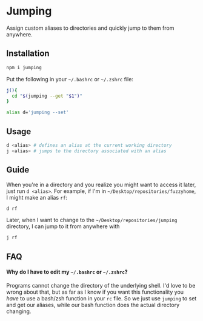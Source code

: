 # Jumping

Assign custom aliases to directories and quickly jump to them
from anywhere.

## Installation

```sh
npm i jumping
```

Put the following in your `~/.bashrc` or `~/.zshrc` file:

```sh
j(){
  cd "$(jumping --get "$1")"
}

alias d='jumping --set'
```

## Usage

```sh
d <alias> # defines an alias at the current working directory
j <alias> # jumps to the directory associated with an alias
```

## Guide

When you're in a directory and you realize you might want to
access it later, just run `d <alias>`. For example, if I'm in
`~/Desktop/repositories/fuzzyhome`, I might make an alias `rf`:

```sh
d rf
```

Later, when I want to change to the
`~/Desktop/repositories/jumping` directory, I can jump to it from
anywhere with

```sh
j rf
```

## FAQ

#### Why do I have to edit my `~/.bashrc` or `~/.zshrc`?

Programs cannot change the directory of the underlying shell. I'd
love to be wrong about that, but as far as I know if you want
this functionality you *have* to use a bash/zsh function in your
`rc` file. So we just use `jumping` to set and get our aliases,
while our bash function does the actual directory changing.
